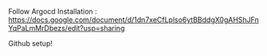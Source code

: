Follow Argocd Installation :
https://docs.google.com/document/d/1dn7xeCfLplso6ytBBddgX0gAHShJFnYqPaLmMrDbezs/edit?usp=sharing


Github setup!
